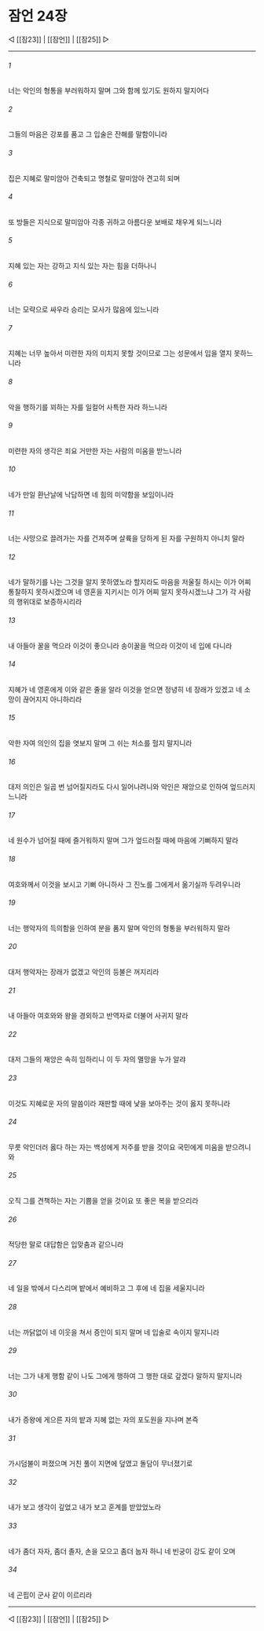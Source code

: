 ﻿# 잠언 24장

◁ [[잠23]] | [[잠언]] | [[잠25]] ▷
***

###### 1
너는 악인의 형통을 부러워하지 말며 그와 함께 있기도 원하지 말지어다

###### 2
그들의 마음은 강포를 품고 그 입술은 잔해를 말함이니라

###### 3
집은 지혜로 말미암아 건축되고 명철로 말미암아 견고히 되며

###### 4
또 방들은 지식으로 말미암아 각종 귀하고 아름다운 보배로 채우게 되느니라

###### 5
지혜 있는 자는 강하고 지식 있는 자는 힘을 더하나니

###### 6
너는 모략으로 싸우라 승리는 모사가 많음에 있느니라

###### 7
지혜는 너무 높아서 미련한 자의 미치지 못할 것이므로 그는 성문에서 입을 열지 못하느니라

###### 8
악을 행하기를 꾀하는 자를 일컬어 사특한 자라 하느니라

###### 9
미련한 자의 생각은 죄요 거만한 자는 사람의 미움을 받느니라

###### 10
네가 만일 환난날에 낙담하면 네 힘의 미약함을 보임이니라

###### 11
너는 사망으로 끌려가는 자를 건져주며 살륙을 당하게 된 자를 구원하지 아니치 말라

###### 12
네가 말하기를 나는 그것을 알지 못하였노라 할지라도 마음을 저울질 하시는 이가 어찌 통찰하지 못하시겠으며 네 영혼을 지키시는 이가 어찌 알지 못하시겠느냐 그가 각 사람의 행위대로 보증하시리라

###### 13
내 아들아 꿀을 먹으라 이것이 좋으니라 송이꿀을 먹으라 이것이 네 입에 다니라

###### 14
지혜가 네 영혼에게 이와 같은 줄을 알라 이것을 얻으면 정녕히 네 장래가 있겠고 네 소망이 끊어지지 아니하리라

###### 15
악한 자여 의인의 집을 엿보지 말며 그 쉬는 처소를 헐지 말지니라

###### 16
대저 의인은 일곱 번 넘어질지라도 다시 일어나려니와 악인은 재앙으로 인하여 엎드러지느니라

###### 17
네 원수가 넘어질 때에 즐거워하지 말며 그가 엎드러질 때에 마음에 기뻐하지 말라

###### 18
여호와께서 이것을 보시고 기뻐 아니하사 그 진노를 그에게서 옮기실까 두려우니라

###### 19
너는 행악자의 득의함을 인하여 분을 품지 말며 악인의 형통을 부러워하지 말라

###### 20
대저 행악자는 장래가 없겠고 악인의 등불은 꺼지리라

###### 21
내 아들아 여호와와 왕을 경외하고 반역자로 더불어 사귀지 말라

###### 22
대저 그들의 재앙은 속히 임하리니 이 두 자의 멸망을 누가 알랴

###### 23
이것도 지혜로운 자의 말씀이라 재판할 때에 낯을 보아주는 것이 옳지 못하니라

###### 24
무릇 악인더러 옳다 하는 자는 백성에게 저주를 받을 것이요 국민에게 미움을 받으려니와

###### 25
오직 그를 견책하는 자는 기쁨을 얻을 것이요 또 좋은 복을 받으리라

###### 26
적당한 말로 대답함은 입맞춤과 같으니라

###### 27
네 일을 밖에서 다스리며 밭에서 예비하고 그 후에 네 집을 세울지니라

###### 28
너는 까닭없이 네 이웃을 쳐서 증인이 되지 말며 네 입술로 속이지 말지니라

###### 29
너는 그가 내게 행함 같이 나도 그에게 행하여 그 행한 대로 갚겠다 말하지 말지니라

###### 30
내가 증왕에 게으른 자의 밭과 지혜 없는 자의 포도원을 지나며 본즉

###### 31
가시덤불이 퍼졌으며 거친 풀이 지면에 덮였고 돌담이 무너졌기로

###### 32
내가 보고 생각이 깊었고 내가 보고 훈계를 받았었노라

###### 33
네가 좀더 자자, 좀더 졸자, 손을 모으고 좀더 눕자 하니 네 빈궁이 강도 같이 오며

###### 34
네 곤핍이 군사 같이 이르리라


***
◁ [[잠23]] | [[잠언]] | [[잠25]] ▷
